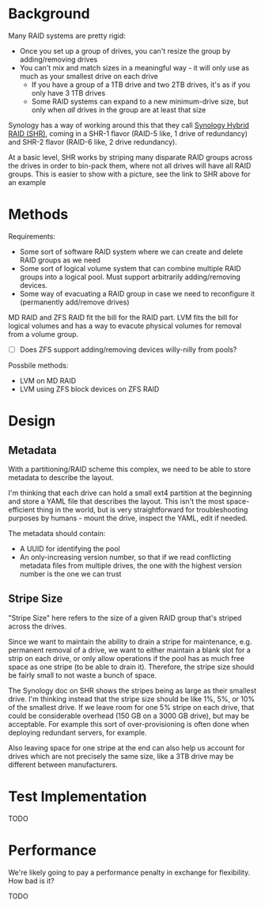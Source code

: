 # Background
Many RAID systems are pretty rigid:

* Once you set up a group of drives, you can't resize the group by adding/removing drives
* You can't mix and match sizes in a meaningful way - it will only use as much as your smallest drive on each drive
	* If you have a group of a 1TB drive and two 2TB drives, it's as if you only have 3 1TB drives
	* Some RAID systems can expand to a new minimum-drive size, but only when _all_ drives in the group are at least that size

Synology has a way of working around this that they call [Synology Hybrid RAID (SHR)](https://kb.synology.com/en-us/DSM/tutorial/What_is_Synology_Hybrid_RAID_SHR), coming in a SHR-1 flavor (RAID-5 like, 1 drive of redundancy) and SHR-2 flavor (RAID-6 like, 2 drive redundancy).

At a basic level, SHR works by striping many disparate RAID groups across the drives in order to bin-pack them, where not all drives will have all RAID groups. This is easier to show with a picture, see the link to SHR above for an example


# Methods
Requirements:

- Some sort of software RAID system where we can create and delete RAID groups as we need
- Some sort of logical volume system that can combine multiple RAID groups into a logical pool. Must support arbitrarily adding/removing devices.
- Some way of evacuating a RAID group in case we need to reconfigure it (permanently add/remove drives)

MD RAID and ZFS RAID fit the bill for the RAID part. LVM fits the bill for logical volumes and has a way to evacute physical volumes for removal from a volume group.

- [ ] Does ZFS support adding/removing devices willy-nilly from pools?

Possbile methods:

- LVM on MD RAID
- LVM using ZFS block devices on ZFS RAID



# Design
## Metadata
With a partitioning/RAID scheme this complex, we need to be able to store metadata to describe the layout. 

I'm thinking that each drive can hold a small ext4 partition at the beginning and store a YAML file that describes the layout. This isn't the most space-efficient thing in the world, but is very straightforward for troubleshooting purposes by humans - mount the drive, inspect the YAML, edit if needed.

The metadata should contain:

- A UUID for identifying the pool
- An only-increasing version number, so that if we read conflicting metadata files from multiple drives, the one with the highest version number is the one we can trust

## Stripe Size
"Stripe Size" here refers to the size of a given RAID group that's striped across the drives. 

Since we want to maintain the ability to drain a stripe for maintenance, e.g. permanent removal of a drive, we want to either maintain a blank slot for a strip on each drive, or only allow operations if the pool has as much free space as one stripe (to be able to drain it). Therefore, the stripe size should be fairly small to not waste a bunch of space.

The Synology doc on SHR shows the stripes being as large as their smallest drive. I'm thinking instead that the stripe size should be like 1%, 5%, or 10% of the smallest drive. If we leave room for one 5% stripe on each drive, that could be considerable overhead (150 GB on a 3000 GB drive), but may be acceptable. For example this sort of over-provisioning is often done when deploying redundant servers, for example.

Also leaving space for one stripe at the end can also help us account for drives which are not precisely the same size, like a 3TB drive may be different between manufacturers.


# Test Implementation
TODO


# Performance
We're likely going to pay a performance penalty in exchange for flexibility. How bad is it?

TODO